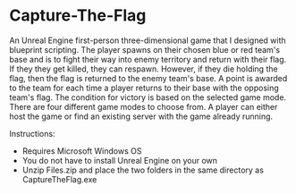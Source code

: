 # Capture-The-Flag
An Unreal Engine first-person three-dimensional game that I designed with blueprint scripting. The player spawns on their chosen blue or red team's base and is to fight their way into enemy territory and return with their flag. If they they get killed, they can respawn. However, if they die holding the flag, then the flag is returned to the enemy team's base. A point is awarded to the team for each time a player returns to their base with the opposing team's flag. The condition for victory is based on the selected game mode. There are four different game modes to choose from. A player can either host the game or find an existing server with the game already running.

Instructions:
  - Requires Microsoft Windows OS
  - You do not have to install Unreal Engine on your own
  - Unzip Files.zip and place the two folders in the same directory as CaptureTheFlag.exe
